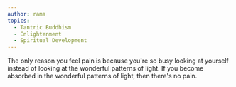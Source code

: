 ```yaml
---
author: rama
topics:
  - Tantric Buddhism
  - Enlightenment
  - Spiritual Development
---
```


The only reason you feel pain is because you're so busy looking at yourself instead of looking at the wonderful patterns of light. If you become absorbed in the wonderful patterns of light, then there's no pain.
